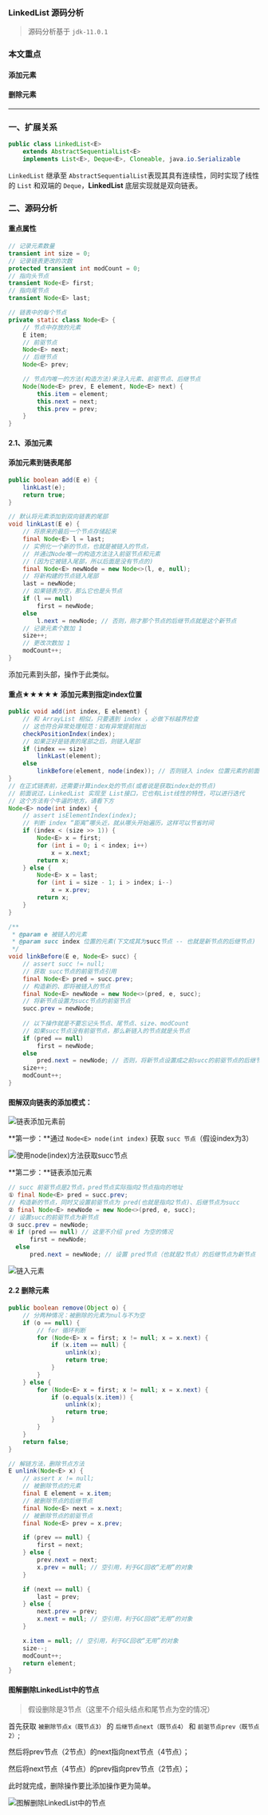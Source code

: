 ### LinkedList 源码分析

> 源码分析基于 `jdk-11.0.1`

### 本文重点

#### 添加元素

#### 删除元素

---

### 一、扩展关系

```java
public class LinkedList<E>
    extends AbstractSequentialList<E>
    implements List<E>, Deque<E>, Cloneable, java.io.Serializable
```

`LinkedList` 继承至 `AbstractSequentialList`表现其具有连续性，同时实现了线性的 `List` 和双端的 `Deque`，**LinkedList** 底层实现就是双向链表。



### 二、源码分析

#### 重点属性

```java
// 记录元素数量
transient int size = 0;
// 记录链表更改的次数
protected transient int modCount = 0;
// 指向头节点
transient Node<E> first;
// 指向尾节点
transient Node<E> last;

// 链表中的每个节点
private static class Node<E> {
    // 节点中存放的元素
    E item;
    // 前驱节点
    Node<E> next;
    // 后继节点
    Node<E> prev;

    // 节点内唯一的方法(构造方法)来注入元素、前驱节点、后继节点
    Node(Node<E> prev, E element, Node<E> next) {
        this.item = element;
        this.next = next;
        this.prev = prev;
    }
}
```



#### 2.1、添加元素

#### 添加元素到链表尾部

```java
public boolean add(E e) {
    linkLast(e);
    return true;
}

// 默认将元素添加到双向链表的尾部
void linkLast(E e) {
    // 将原来的最后一个节点存储起来
    final Node<E> l = last;
    // 实例化一个新的节点，也就是被链入的节点，
    // 并通过Node唯一的构造方法注入前驱节点和元素
    // (因为它被链入尾部，所以后面是没有节点的)
    final Node<E> newNode = new Node<>(l, e, null);
    // 将新构建的节点链入尾部
    last = newNode;
    // 如果链表为空，那么它也是头节点
    if (l == null)
        first = newNode;
    else
        l.next = newNode; // 否则，刚才那个节点的后继节点就是这个新节点
    // 记录元素个数加 1
    size++;
    // 更改次数加 1
    modCount++;
}
```

添加元素到头部，操作于此类似。



#### 重点★★★★★ 添加元素到指定index位置

```java
public void add(int index, E element) {
    // 和 ArrayList 相似，只要遇到 index ，必做下标越界检查
    // 这也符合异常处理规范：如有异常提前抛出
    checkPositionIndex(index);
    // 如果正好是链表的尾部之后，则链入尾部
    if (index == size)
        linkLast(element);
    else
        linkBefore(element, node(index)); // 否则链入 index 位置元素的前面
}
// 在正式链表前，还需要计算index处的节点(或者说是获取index处的节点)
// 前面说过，LinkedList 实现至 List接口，它也有List线性的特性，可以进行迭代
// 这个方法有个牛逼的地方，请看下方
Node<E> node(int index) {
    // assert isElementIndex(index);
    // 判断 index “距离”哪头近，就从哪头开始遍历，这样可以节省时间
    if (index < (size >> 1)) {
        Node<E> x = first;
        for (int i = 0; i < index; i++)
            x = x.next;
        return x;
    } else {
        Node<E> x = last;
        for (int i = size - 1; i > index; i--)
            x = x.prev;
        return x;
    }
}

/**
 * @param e 被链入的元素
 * @param succ index 位置的元素(下文成其为succ节点 -- 也就是新节点的后继节点)
 */
void linkBefore(E e, Node<E> succ) {
    // assert succ != null;
    // 获取 succ节点的前驱节点引用
    final Node<E> pred = succ.prev;
    // 构造新的、即将被链入的节点
    final Node<E> newNode = new Node<>(pred, e, succ);
    // 将新节点设置为succ节点的前驱节点
    succ.prev = newNode;
    
    // 以下操作就是不要忘记头节点、尾节点、size、modCount
    // 如果succ节点没有前驱节点，那么新链入的节点就是头节点
    if (pred == null)
        first = newNode;
    else
        pred.next = newNode; // 否则，将新节点设置成之前succ的前驱节点的后继节点
    size++;
    modCount++;
}
```

#### 图解双向链表的添加模式：

![链表添加元素前](http://pgq1yfr0p.bkt.clouddn.com/image/java/collection/LinkedList1.png)

**第一步：**通过 `Node<E> node(int index)` 获取 `succ 节点`（假设index为3）

![使用node(index)方法获取succ节点](http://pgq1yfr0p.bkt.clouddn.com/image/java/collection/LinkedList2.png)

**第二步：**链表添加元素

```java
// succ 前驱节点是2节点，pred节点实际指向2节点指向的地址
① final Node<E> pred = succ.prev;
// 构造新的节点，同时又设置前驱节点为 pred(也就是指向2节点)、后继节点为succ
② final Node<E> newNode = new Node<>(pred, e, succ);
// 设置succ的前驱节点为新节点
③ succ.prev = newNode;
④ if (pred == null) // 这里不介绍 pred 为空的情况
      first = newNode;
  else
      pred.next = newNode; // 设置 pred节点（也就是2节点）的后继节点为新节点
```

![链入元素](http://pgq1yfr0p.bkt.clouddn.com/image/java/collection/LinkedList4.png)

#### 2.2 删除元素

```java
public boolean remove(Object o) {
    // 分两种情况：被删除的元素为nul与不为空
    if (o == null) {
        // for 循环判断
        for (Node<E> x = first; x != null; x = x.next) {
            if (x.item == null) {
                unlink(x);
                return true;
            }
        }
    } else {
        for (Node<E> x = first; x != null; x = x.next) {
            if (o.equals(x.item)) {
                unlink(x);
                return true;
            }
        }
    }
    return false;
}

// 解链方法，删除节点方法
E unlink(Node<E> x) {
    // assert x != null;
    // 被删除节点的元素
    final E element = x.item;
    // 被删除节点的后继节点
    final Node<E> next = x.next;
    // 被删除节点的前驱节点
    final Node<E> prev = x.prev;

    if (prev == null) {
        first = next;
    } else {
        prev.next = next;
        x.prev = null; // 空引用，利于GC回收“无用”的对象
    }

    if (next == null) {
        last = prev;
    } else {
        next.prev = prev;
        x.next = null; // 空引用，利于GC回收“无用”的对象
    }

    x.item = null; // 空引用，利于GC回收“无用”的对象
    size--;
    modCount++;
    return element;
}
```

#### 图解删除LinkedList中的节点

> 假设删除是3节点（这里不介绍头结点和尾节点为空的情况）

首先获取 `被删除节点x（既节点3）` 的 `后继节点next（既节点4）` 和 `前驱节点prev（既节点2）`;

然后将prev节点（2节点）的next指向next节点（4节点）；

然后将next节点（4节点）的prev指向prev节点（2节点）；

此时就完成，删除操作要比添加操作更为简单。

![图解删除LinkedList中的节点](http://pgq1yfr0p.bkt.clouddn.com/image/java/collection/LinkedList5.png)